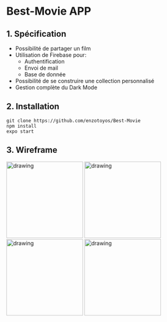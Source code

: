 # Best-Movie APP

## 1. Spécification

- Possibilité de partager un film
- Utilisation de Firebase pour:
  - Authentification
  - Envoi de mail
  - Base de donnée
- Possibilité de se construire une collection personnalisé
- Gestion complète du Dark Mode

## 2. Installation

```
git clone https://github.com/enzotoyos/Best-Movie
npm install
expo start
```

## 3. Wireframe

<img src="https://user-images.githubusercontent.com/58291299/151580205-7a47f683-eca1-444e-98d7-5668c07f84cf.png" alt="drawing" width="200"/>

<img src="https://user-images.githubusercontent.com/58291299/151581723-28ab9357-bbfb-4ece-8048-6a9babc53c75.png" alt="drawing" width="200"/>

<img src="https://user-images.githubusercontent.com/58291299/151581915-ec76e936-1d23-4ba9-a012-0ffe418859b0.png" alt="drawing" width="200"/>

<img src="https://user-images.githubusercontent.com/58291299/151582090-cf2783bf-25c2-4cb0-a414-a949d2311953.png" alt="drawing" width="200"/>

